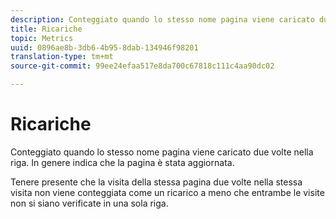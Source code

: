 ```yaml
---
description: Conteggiato quando lo stesso nome pagina viene caricato due volte nella riga. In genere indica che la pagina è stata aggiornata.
title: Ricariche
topic: Metrics
uuid: 0896ae8b-3db6-4b95-8dab-134946f98201
translation-type: tm+mt
source-git-commit: 99ee24efaa517e8da700c67818c111c4aa90dc02

---
```



# Ricariche

Conteggiato quando lo stesso nome pagina viene caricato due volte nella riga. In genere indica che la pagina è stata aggiornata.

Tenere presente che la visita della stessa pagina due volte nella stessa visita non viene conteggiata come un ricarico a meno che entrambe le visite non si siano verificate in una sola riga.

